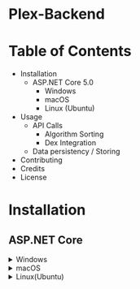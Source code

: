 # Plex-Backend

# Table of Contents
- Installation
    - ASP.NET Core 5.0
        - Windows
        - macOS
        - Linux (Ubuntu)
- Usage
    - API Calls 
        - Algorithm Sorting
        - Dex Integration
    - Data persistency / Storing
- Contributing
- Credits
- License

# Installation #

## ASP.NET Core ##
<details>
    <summary>
        Windows
    </summary>
</details>
 
 <details>
    <summary>
        macOS
    </summary>
</details>

<details>
    <summary>
        Linux(Ubuntu)
    </summary>
</details>